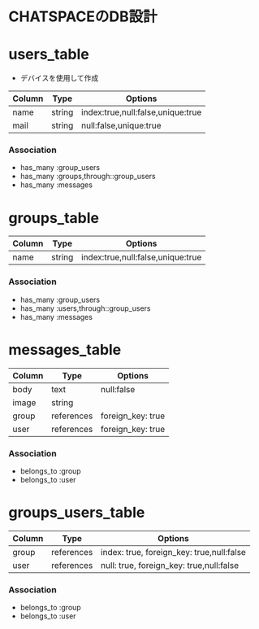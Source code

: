 
# CHATSPACEのDB設計

# users_table
- デバイスを使用して作成

|Column|Type|Options|
|------|----|-------|
|name|string|index:true,null:false,unique:true|
|mail|string|null:false,unique:true|

### Association
- has_many :group_users
- has_many :groups,through::group_users
- has_many :messages

# groups_table
|Column|Type|Options|
|------|----|-------|
|name|string|index:true,null:false,unique:true|

### Association
- has_many :group_users
- has_many :users,through::group_users
- has_many :messages


# messages_table
|Column|Type|Options|
|------|----|-------|
|body|text|null:false|
|image|string|
|group|references|foreign_key: true|
|user|references|foreign_key: true|

### Association
- belongs_to :group
- belongs_to :user

# groups_users_table
|Column|Type|Options|
|------|----|-------|
|group|references|index: true, foreign_key: true,null:false|
|user|references|null: true, foreign_key: true,null:false|

### Association
- belongs_to :group
- belongs_to :user